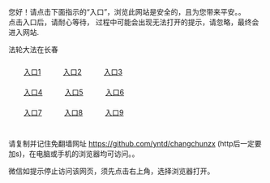 您好！请点击下面指示的“入口”，浏览此网站是安全的，且为您带来平安。。 <br/>
点击入口后，请耐心等待， 过程中可能会出现无法打开的提示，请忽略，最终会进入网站. </br>

法轮大法在长春<br/>
<div style="padding:10px"><a style="margin:20px" target="_blank" href="https://d2refk7apkxem7.cloudfront.net/2Qpsp?rudhyg" id="ccLink1" rel="nofollow">入口1</a> <a target="_blank" style="margin:20px" href="https://d1kttkxo8x2n5p.cloudfront.net/2Qpsp?mvdfl" id="ccLink2" rel="nofollow">入口2</a> <a style="margin:20px" target="_blank" href="https://d1oun8r81td0dm.cloudfront.net/2Qpsp?vrqpvgeq" id="ccLink3" rel="nofollow">入口3</a></div>

<div style="padding:10px" ><a style="margin:20px" target="_blank" href="https://d2refk7apkxem7.cloudfront.net/2Qpsp?rudhyg" id="ccLink4" rel="nofollow">入口4</a> <a style="margin:20px" href="https://d1kttkxo8x2n5p.cloudfront.net/2Qpsp?mvdfl" target="_blank" id="ccLink5" rel="nofollow">入口5</a> <a style="margin:20px" href="https://d1oun8r81td0dm.cloudfront.net/2Qpsp?vrqpvgeq" target="_blank" id="ccLink6" rel="nofollow">入口6</a></div>

<div style="padding:10px"><a style="margin:20px" target="_blank" href="https://d2refk7apkxem7.cloudfront.net/2Qpsp?rudhyg" id="ccLink7" rel="nofollow">入口7</a> <a style="margin:20px" href="https://d1kttkxo8x2n5p.cloudfront.net/2Qpsp?mvdfl" target="_blank" id="ccLink8" rel="nofollow">入口8</a> <a style="margin:20px" target="_blank" href="https://d1oun8r81td0dm.cloudfront.net/2Qpsp?vrqpvgeq" id="ccLink9" rel="nofollow">入口9</a></div>

<br/>



请复制并记住免翻墙网址 https://github.com/yntd/changchunzx (http后一定要加s)，在电脑或手机的浏览器均可访问。。<br/>

微信如提示停止访问该网页，须先点击右上角，选择浏览器打开。
